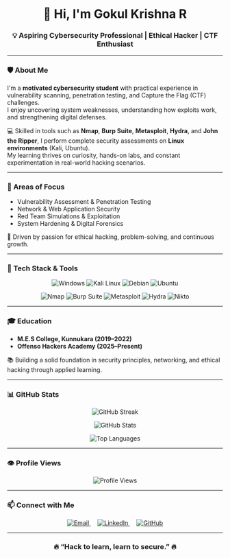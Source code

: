 <h1 align="center">👋 Hi, I'm Gokul Krishna R</h1>
<h3 align="center">💡 Aspiring Cybersecurity Professional | Ethical Hacker | CTF Enthusiast</h3>

---

### 🛡️ About Me  
I'm a **motivated cybersecurity student** with practical experience in vulnerability scanning, penetration testing, and Capture the Flag (CTF) challenges.  
I enjoy uncovering system weaknesses, understanding how exploits work, and strengthening digital defenses.  

💻 Skilled in tools such as **Nmap**, **Burp Suite**, **Metasploit**, **Hydra**, and **John the Ripper**, I perform complete security assessments on **Linux environments** (Kali, Ubuntu).  
My learning thrives on curiosity, hands-on labs, and constant experimentation in real-world hacking scenarios.

---

### 🧩 Areas of Focus  
- Vulnerability Assessment & Penetration Testing  
- Network & Web Application Security  
- Red Team Simulations & Exploitation  
- System Hardening & Digital Forensics  

🚀 Driven by passion for ethical hacking, problem-solving, and continuous growth.  

---

### 🧰 Tech Stack & Tools  

<p align="center">
  <img src="https://img.shields.io/badge/Windows-0078D6?style=for-the-badge&logo=windows&logoColor=white" alt="Windows" />
  <img src="https://img.shields.io/badge/Kali_Linux-557C94?style=for-the-badge&logo=kalilinux&logoColor=white" alt="Kali Linux" />
  <img src="https://img.shields.io/badge/Debian-A81D33?style=for-the-badge&logo=debian&logoColor=white" alt="Debian" />
  <img src="https://img.shields.io/badge/Ubuntu-E95420?style=for-the-badge&logo=ubuntu&logoColor=white" alt="Ubuntu" />
</p>

<p align="center">
  <img src="https://img.shields.io/badge/Nmap-9E4784?style=for-the-badge&logo=nmap&logoColor=white" alt="Nmap" />
  <img src="https://img.shields.io/badge/Burp_Suite-FE7F00?style=for-the-badge&logo=burpsuite&logoColor=white" alt="Burp Suite" />
  <img src="https://img.shields.io/badge/Metasploit-FF5C57?style=for-the-badge&logo=metasploit&logoColor=white" alt="Metasploit" />
  <img src="https://img.shields.io/badge/Hydra-4B0082?style=for-the-badge" alt="Hydra" />
  <img src="https://img.shields.io/badge/Nikto-5c5c5c?style=for-the-badge&logo=nikto" alt="Nikto" />
</p>

---

### 🎓 Education  
- **M.E.S College, Kunnukara (2019–2022)**  
- **Offenso Hackers Academy (2025–Present)**  

📚 Building a solid foundation in security principles, networking, and ethical hacking through applied learning.

---

### 📊 GitHub Stats  

<p align="center">
  <img src="https://github-readme-streak-stats.herokuapp.com/?user=gokulkrishnar16&theme=radical" alt="GitHub Streak" />
</p>

<p align="center">
  <img src="https://github-readme-stats.vercel.app/api?username=gokulkrishnar16&show_icons=true&theme=radical&count_private=true&include_all_commits=true" alt="GitHub Stats" />
</p>

<p align="center">
  <img src="https://github-readme-stats.vercel.app/api/top-langs/?username=gokulkrishnar16&layout=compact&theme=radical" alt="Top Languages" />
</p>

---

### 👁️ Profile Views  
<p align="center">
  <img src="https://komarev.com/ghpvc/?username=gokulkrishnar16&style=flat-square&color=brightgreen" alt="Profile Views" />
</p>

---

### 📫 Connect with Me  

<p align="center">
  <a href="mailto:gokulkrishnar16@gmail.com" title="Email">
    <img src="https://img.icons8.com/ios-filled/30/00A8E8/email.png" alt="Email" />
  </a>
  &nbsp;&nbsp;&nbsp;
  <a href="https://www.linkedin.com/in/gokul-krishna-r-06a45136a" target="_blank" title="LinkedIn">
    <img src="https://img.icons8.com/ios-filled/30/00A8E8/linkedin.png" alt="LinkedIn" />
  </a>
  &nbsp;&nbsp;&nbsp;
  <a href="https://github.com/gokulkrishnar16" target="_blank" title="GitHub">
    <img src="https://img.icons8.com/ios-glyphs/30/00A8E8/github.png" alt="GitHub" />
  </a>
</p>

---

<h3 align="center">🔥 “Hack to learn, learn to secure.” 🔥</h3>

